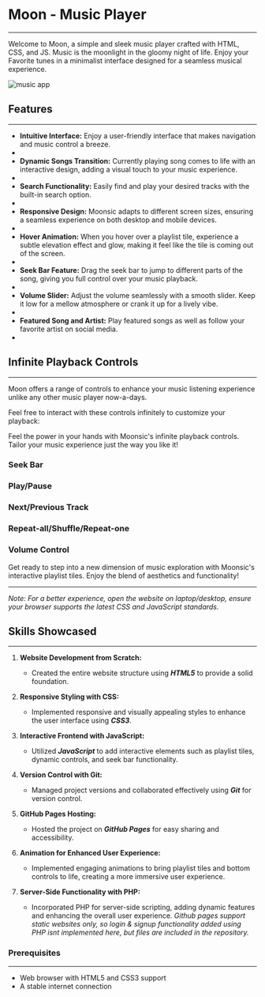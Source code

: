 # Moon - Music Player
----------------------------------------------------------------------------------------------------

Welcome to Moon, a simple and sleek music player crafted with HTML, CSS, and JS. 
Music is the moonlight in the gloomy night of life.
Enjoy your Favorite tunes in a minimalist interface designed for a seamless musical experience.

![music app](https://github.com/VaishnaviSingh1/Music_App/assets/98222001/5e6954b3-5784-46e1-b128-c481ccedf66d)







## Features
-----------------------------------------------------------------

- **Intuitive Interface:** Enjoy a user-friendly interface that makes navigation and music control a breeze.
- 
- **Dynamic Songs Transition:** Currently playing song comes to life with an interactive design, adding a visual touch to your music experience.
- 
- **Search Functionality:** Easily find and play your desired tracks with the built-in search option.
- 
- **Responsive Design:** Moonsic adapts to different screen sizes, ensuring a seamless experience on both desktop and mobile devices.
- 
- **Hover Animation:** When you hover over a playlist tile, experience a subtle elevation effect and glow, making it feel like the tile is coming out of the screen.
- 
- **Seek Bar Feature:** Drag the seek bar to jump to different parts of the song, giving you full control over your music playback.
- 
- **Volume Slider:** Adjust the volume seamlessly with a smooth slider. Keep it low for a mellow atmosphere or crank it up for a lively vibe.
- 
- **Featured Song and Artist:** Play featured songs as well as follow your favorite artist on social media.
- 

## Infinite Playback Controls
---------------------------------------------------------------------------------

Moon offers a range of controls to enhance your music listening experience unlike any other music player now-a-days.

Feel free to interact with these controls infinitely to customize your playback:

Feel the power in your hands with Moonsic's infinite playback controls. Tailor your music experience just the way you like it!

### Seek Bar
### Play/Pause
### Next/Previous Track
### Repeat-all/Shuffle/Repeat-one
### Volume Control

Get ready to step into a new dimension of music exploration with Moonsic's interactive playlist tiles. Enjoy the blend of aesthetics and functionality!

---
*Note: For a better experience, open the website on laptop/desktop, ensure your browser supports the latest CSS and JavaScript standards.*



## Skills Showcased
-------------------------------------------------------------------------

1. **Website Development from Scratch:**
   - Created the entire website structure using ***HTML5*** to provide a solid foundation.

2. **Responsive Styling with CSS:**
   - Implemented responsive and visually appealing styles to enhance the user interface using ***CSS3***.

3. **Interactive Frontend with JavaScript:**
   - Utilized ***JavaScript*** to add interactive elements such as playlist tiles, dynamic controls, and seek bar functionality.

4. **Version Control with Git:**
   - Managed project versions and collaborated effectively using ***Git*** for version control.

5. **GitHub Pages Hosting:**
   - Hosted the project on ***GitHub Pages*** for easy sharing and accessibility.

6. **Animation for Enhanced User Experience:**
   - Implemented engaging animations to bring playlist tiles and bottom controls to life, creating a more immersive user experience.

7. **Server-Side Functionality with PHP:**
   - Incorporated PHP for server-side scripting, adding dynamic features and enhancing the overall user experience.
   *Github pages support static websites only, so login & signup functionality added using PHP isnt implemented here, but files are included in the repository.*

### Prerequisites
---------------------------------------------------

- Web browser with HTML5 and CSS3 support
- A stable internet connection


